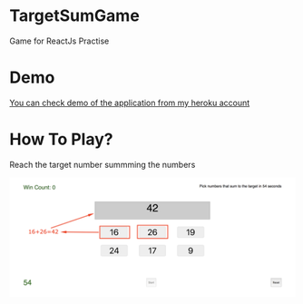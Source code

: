 # TargetSumGame
Game for ReactJs Practise

# Demo
 <a 
 href="https://targetsumgame.herokuapp.com/" 
 target="_blank">
 You can check demo of the application from my heroku account
 </a>

# How To Play?
Reach the target number summming the numbers 

![](resources/howtoplay.png)